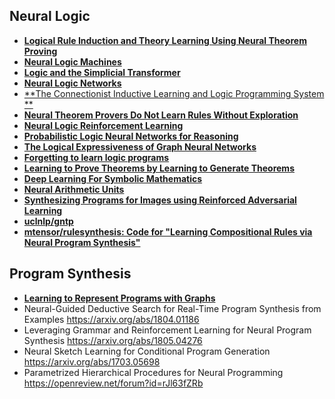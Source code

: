 ## Neural Logic

- [**Logical Rule Induction and Theory Learning Using Neural Theorem Proving**](https://arxiv.org/abs/1809.02193.pdf)
- [**Neural Logic Machines**](https://arxiv.org/abs/1904.11694.pdf)
- [**Logic and the Simplicial Transformer**](https://arxiv.org/abs/1909.00668.pdf)
- [**Neural Logic Networks**](https://arxiv.org/abs/1910.08629.pdf)
- [**The Connectionist Inductive Learning and Logic Programming System **](https://link.springer.com/article/10.1023/A:1008328630915)
- [**Neural Theorem Provers Do Not Learn Rules Without Exploration**](https://arxiv.org/abs/1906.06805.pdf)
- [**Neural Logic Reinforcement Learning**](https://arxiv.org/abs/1904.10729.pdf)
- [**Probabilistic Logic Neural Networks for Reasoning**](https://arxiv.org/abs/1906.08495.pdf)
- [**The Logical Expressiveness of Graph Neural Networks**](https://openreview.net/forum?id=r1lZ7AEKvB)
- [**Forgetting to learn logic programs**](https://arxiv.org/abs/1911.06643v1.pdf)
- [**Learning to Prove Theorems by Learning to Generate Theorems**](https://openreview.net/forum?id=BJxiqxSYPB)
- [**Deep Learning For Symbolic Mathematics**](https://openreview.net/forum?id=S1eZYeHFDS)
- [**Neural Arithmetic Units**](https://arxiv.org/abs/2001.05016v1.pdf)
- [**Synthesizing Programs for Images using Reinforced Adversarial Learning**](http://proceedings.mlr.press/v80/ganin18a.html)
- [**uclnlp/gntp**](https://github.com/uclnlp/gntp)
- [**mtensor/rulesynthesis: Code for "Learning Compositional Rules via Neural Program Synthesis"**](https://github.com/mtensor/rulesynthesis)

## Program Synthesis

- [**Learning to Represent Programs with Graphs**](https://openreview.net/forum?id=BJOFETxR-)
- Neural-Guided Deductive Search for Real-Time Program Synthesis from Examples https://arxiv.org/abs/1804.01186
- Leveraging Grammar and Reinforcement Learning for Neural Program Synthesis
  https://arxiv.org/abs/1805.04276
- Neural Sketch Learning for Conditional Program Generation https://arxiv.org/abs/1703.05698
- Parametrized Hierarchical Procedures for Neural Programming https://openreview.net/forum?id=rJl63fZRb
